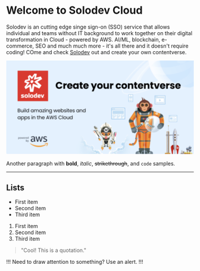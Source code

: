 # Welcome to Solodev Cloud

Solodev is an cutting edge singe sign-on (SSO) service that allows individual and teams without IT background to work together on their digital transformation in Cloud - powered by AWS. AI/ML, blockchain, e-commerce, SEO and much much more - it's all there and it doesn't require coding! COme and check [Solodev](https://Solodev.com) out and create your own contentverse.

![ ](SolodevBanner.png)

Another paragraph with **bold**, _italic_, ~~strikethrough~~, and `code` samples.

---

## Lists

- First item
- Second item
- Third item

1. First item
2. Second item
3. Third item

> "Cool! This is a quotation."

!!!
Need to draw attention to something? Use an alert.
!!!
